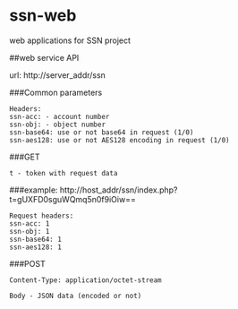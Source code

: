 # ssn-web
web applications for SSN project

##web service API

url: http://server_addr/ssn

###Common parameters

	Headers:
	ssn-acc: - account number
	ssn-obj: - object number
	ssn-base64: use or not base64 in request (1/0)
	ssn-aes128: use or not AES128 encoding in request (1/0)

###GET

	t - token with request data

###example:
	http://host_addr/ssn/index.php?t=gUXFD0sguWQmq5n0f9iOiw==

	Request headers:
	ssn-acc: 1
	ssn-obj: 1
	ssn-base64: 1
	ssn-aes128: 1

###POST

	Content-Type: application/octet-stream

	Body - JSON data (encoded or not)
